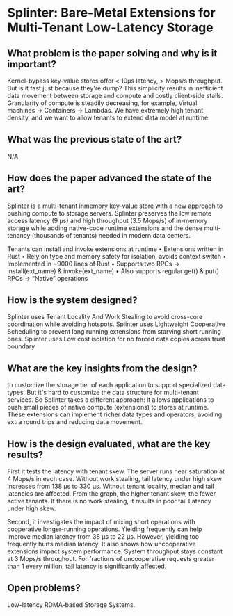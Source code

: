 # Splinter: Bare-Metal Extensions for Multi-Tenant Low-Latency Storage



## What problem is the paper solving and why is it important?

Kernel-bypass key-value stores offer < 10μs latency, > Mops/s throughput. But is it fast just because they're dump? This simplicity results in inefficient data movement between storage and compute and costly client-side stalls. Granularity of compute is steadily decreasing, for example,  Virtual machines → Containers → Lambdas. We have extremely high tenant density, and we want to allow tenants to extend data model at runtime.

## What was the previous state of the art?	

N/A



## How does the paper advanced the state of the art?

Splinter is a multi-tenant inmemory key-value store with a new approach to pushing compute to storage servers. Splinter preserves the low remote access latency (9 µs) and high throughput (3.5 Mops/s) of in-memory storage while adding native-code runtime extensions and the dense multi-tenancy (thousands of tenants) needed in modern data centers.

Tenants can install and invoke extensions at runtime • Extensions written in Rust • Rely on type and memory safety for isolation, avoids context switch • Implemented in ~9000 lines of Rust • Supports two RPCs → install(ext_name) & invoke(ext_name) • Also supports regular get() & put() RPCs → “Native” operations

## How is the system designed?

Splinter uses Tenant Locality And Work Stealing to avoid cross-core coordination while avoiding hotspots. Splinter uses Lightweight Cooperative Scheduling to prevent long running extensions from starving short running ones. Splinter uses Low cost isolation for no forced data copies across trust boundary



## What are the key insights from the design?

to customize the storage tier of each application to support specialized data types. But it's hard to customize the data structure for multi-tenant services. So Splinter takes a different approach: it allows applications to push small pieces of native compute (extensions) to stores at runtime. These extensions can implement richer data types and operators, avoiding extra round trips and reducing data movement.



## How is the design evaluated, what are the key results?

First it tests the  latency with tenant skew. The server runs near saturation at 4 Mops/s in each case. Without work stealing, tail latency under high skew increases from 138 μs to 330 μs.
Without tenant locality, median and tail latencies are affected. From the graph, the higher tenant skew, the fewer active tenants. If there is no work stealing, it results in poor tail Latency under high skew.

Second, it investigates the impact of mixing short operations with cooperative longer-running operations. Yielding frequently can help improve median latency from 38 μs to 22 μs.
However, yielding too frequently hurts median latency. It also shows how uncooperative extensions impact system performance. System throughput stays constant at 3 Mops/s throughout. For fractions of uncooperative requests greater than 1 every million, tail latency is significantly affected.



## Open problems? 

Low-latency RDMA-based Storage Systems. 
